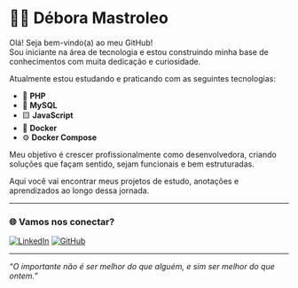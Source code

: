 # 👩‍💻 Débora Mastroleo

Olá! Seja bem-vindo(a) ao meu GitHub!  
Sou iniciante na área de tecnologia e estou construindo minha base de conhecimentos com muita dedicação e curiosidade.

Atualmente estou estudando e praticando com as seguintes tecnologias:

- 🐘 **PHP**
- 🐬 **MySQL**
- 🟨 **JavaScript**
- 🐳 **Docker**
- ⚙️ **Docker Compose**

Meu objetivo é crescer profissionalmente como desenvolvedora, criando soluções que façam sentido, sejam funcionais e bem estruturadas.

Aqui você vai encontrar meus projetos de estudo, anotações e aprendizados ao longo dessa jornada.

---

### 🌐 Vamos nos conectar?

[![LinkedIn](https://img.shields.io/badge/LinkedIn-0077B5?style=for-the-badge&logo=linkedin&logoColor=white)](https://www.linkedin.com/in/seu-usuario)
[![GitHub](https://img.shields.io/badge/GitHub-100000?style=for-the-badge&logo=github&logoColor=white)](https://github.com/seu-usuario)

---

*“O importante não é ser melhor do que alguém, e sim ser melhor do que ontem.”*

